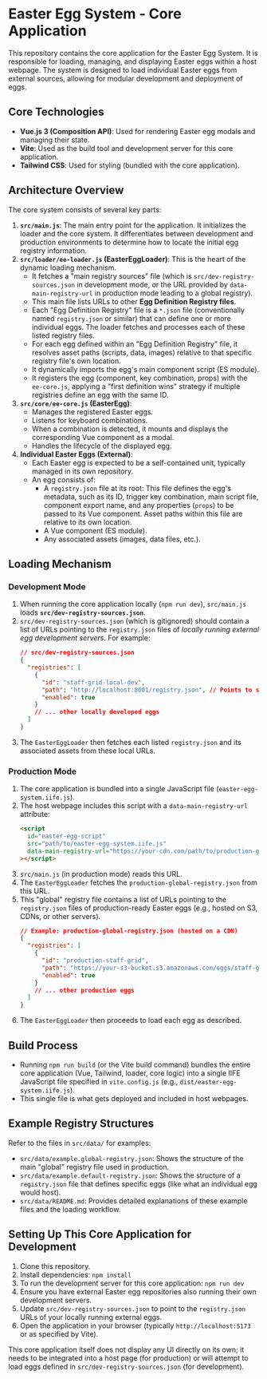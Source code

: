 # Easter Egg System - Core Application

This repository contains the core application for the Easter Egg System. It is responsible for loading, managing, and displaying Easter eggs within a host webpage. The system is designed to load individual Easter eggs from external sources, allowing for modular development and deployment of eggs.

## Core Technologies

*   **Vue.js 3 (Composition API)**: Used for rendering Easter egg modals and managing their state.
*   **Vite**: Used as the build tool and development server for this core application.
*   **Tailwind CSS**: Used for styling (bundled with the core application).

## Architecture Overview

The core system consists of several key parts:

1.  **`src/main.js`**: The main entry point for the application. It initializes the loader and the core system. It differentiates between development and production environments to determine how to locate the initial egg registry information.
2.  **`src/loader/ee-loader.js` (EasterEggLoader)**: This is the heart of the dynamic loading mechanism.
    *   It fetches a "main registry sources" file (which is `src/dev-registry-sources.json` in development mode, or the URL provided by `data-main-registry-url` in production mode leading to a global registry).
    *   This main file lists URLs to other **Egg Definition Registry files**.
    *   Each "Egg Definition Registry" file is a `*.json` file (conventionally named `registry.json` or similar) that can define one or more individual eggs. The loader fetches and processes each of these listed registry files.
    *   For each egg defined within an "Egg Definition Registry" file, it resolves asset paths (scripts, data, images) relative to that specific registry file's own location.
    *   It dynamically imports the egg's main component script (ES module).
    *   It registers the egg (component, key combination, props) with the `ee-core.js`, applying a "first definition wins" strategy if multiple registries define an egg with the same ID.
3.  **`src/core/ee-core.js` (EasterEgg)**:
    *   Manages the registered Easter eggs.
    *   Listens for keyboard combinations.
    *   When a combination is detected, it mounts and displays the corresponding Vue component as a modal.
    *   Handles the lifecycle of the displayed egg.
4.  **Individual Easter Eggs (External)**:
    *   Each Easter egg is expected to be a self-contained unit, typically managed in its own repository.
    *   An egg consists of:
        *   A `registry.json` file at its root: This file defines the egg's metadata, such as its ID, trigger key combination, main script file, component export name, and any properties (`props`) to be passed to its Vue component. Asset paths within this file are relative to its own location.
        *   A Vue component (ES module).
        *   Any associated assets (images, data files, etc.).

## Loading Mechanism

### Development Mode

1.  When running the core application locally (`npm run dev`), `src/main.js` loads **`src/dev-registry-sources.json`**.
2.  `src/dev-registry-sources.json` (which is gitignored) should contain a list of URLs pointing to the `registry.json` files of *locally running external egg development servers*. For example:
    ```json
    // src/dev-registry-sources.json
    {
      "registries": [
        {
          "id": "staff-grid-local-dev",
          "path": "http://localhost:8001/registry.json", // Points to staff-grid egg's dev server
          "enabled": true
        }
        // ... other locally developed eggs
      ]
    }
    ```
3.  The `EasterEggLoader` then fetches each listed `registry.json` and its associated assets from these local URLs.

### Production Mode

1.  The core application is bundled into a single JavaScript file (`easter-egg-system.iife.js`).
2.  The host webpage includes this script with a `data-main-registry-url` attribute:
    ```html
    <script 
      id="easter-egg-script" 
      src="path/to/easter-egg-system.iife.js" 
      data-main-registry-url="https://your-cdn.com/path/to/production-global-registry.json"
    ></script>
    ```
3.  `src/main.js` (in production mode) reads this URL.
4.  The `EasterEggLoader` fetches the `production-global-registry.json` from this URL.
5.  This "global" registry file contains a list of URLs pointing to the `registry.json` files of production-ready Easter eggs (e.g., hosted on S3, CDNs, or other servers).
    ```json
    // Example: production-global-registry.json (hosted on a CDN)
    {
      "registries": [
        {
          "id": "production-staff-grid",
          "path": "https://your-s3-bucket.s3.amazonaws.com/eggs/staff-grid/v1.0/registry.json",
          "enabled": true
        }
        // ... other production eggs
      ]
    }
    ```
6.  The `EasterEggLoader` then proceeds to load each egg as described.

## Build Process

*   Running `npm run build` (or the Vite build command) bundles the entire core application (Vue, Tailwind, loader, core logic) into a single IIFE JavaScript file specified in `vite.config.js` (e.g., `dist/easter-egg-system.iife.js`).
*   This single file is what gets deployed and included in host webpages.

## Example Registry Structures

Refer to the files in `src/data/` for examples:
*   `src/data/example.global-registry.json`: Shows the structure of the main "global" registry file used in production.
*   `src/data/example.default-registry.json`: Shows the structure of a `registry.json` file that defines specific eggs (like what an individual egg would host).
*   `src/data/README.md`: Provides detailed explanations of these example files and the loading workflow.

## Setting Up This Core Application for Development

1.  Clone this repository.
2.  Install dependencies: `npm install`
3.  To run the development server for this core application: `npm run dev`
4.  Ensure you have external Easter egg repositories also running their own development servers.
5.  Update `src/dev-registry-sources.json` to point to the `registry.json` URLs of your locally running external eggs.
6.  Open the application in your browser (typically `http://localhost:5173` or as specified by Vite).

This core application itself does not display any UI directly on its own; it needs to be integrated into a host page (for production) or will attempt to load eggs defined in `src/dev-registry-sources.json` (for development). 